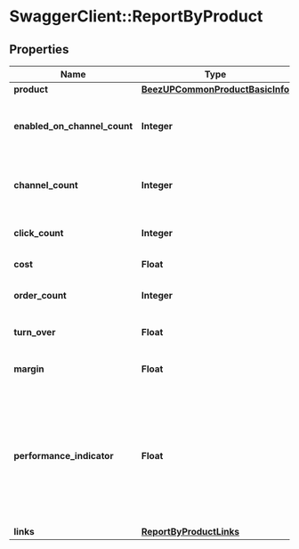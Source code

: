 # SwaggerClient::ReportByProduct

## Properties
Name | Type | Description | Notes
------------ | ------------- | ------------- | -------------
**product** | [**BeezUPCommonProductBasicInfo**](BeezUPCommonProductBasicInfo.md) |  | 
**enabled_on_channel_count** | **Integer** | The count of channel where this product is enabled | 
**channel_count** | **Integer** | The channel count where this product can be enabled | 
**click_count** | **Integer** | The click count for this product | 
**cost** | **Float** | The cost for this product | 
**order_count** | **Integer** | The order count for this product | 
**turn_over** | **Float** | The Turnover for this product | 
**margin** | **Float** | The margin for this product | 
**performance_indicator** | **Float** | The performance indicator based on the performance indicator formula indicated in the request for this product | 
**links** | [**ReportByProductLinks**](ReportByProductLinks.md) |  | 


